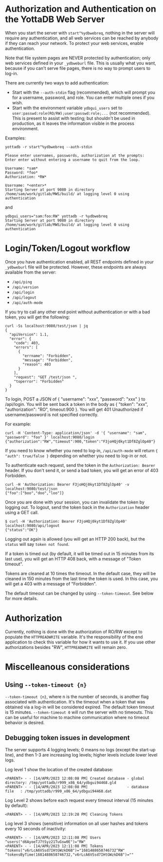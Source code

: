 <!--
Copyright (c) 2023 YottaDB LLC

Licensed under the Apache License, Version 2.0 (the "License");
you may not use this file except in compliance with the License.
You may obtain a copy of the License at

    http://www.apache.org/licenses/LICENSE-2.0

Unless required by applicable law or agreed to in writing, software
distributed under the License is distributed on an "AS IS" BASIS,
WITHOUT WARRANTIES OR CONDITIONS OF ANY KIND, either express or implied.
See the License for the specific language governing permissions and
limitations under the License.
-->
# Authorization and Authentication on the YottaDB Web Server
When you start the server with `start^%ydbwebreq`, nothing in the server will
require any authentication, and all web services can be reached by anybody if
they can reach your network. To protect your web services, enable authentication.

Note that file system pages are NEVER protected by authentication; only web
services defined in your `_ydbweburl` file. This is usually what you want, because
if you can't serve file pages, there is no way to prompt users to log-in.

There are currently two ways to add authentication:

- Start with the `--auth-stdin` flag (recommended), which will prompt you for a
  username, password, and role. You can enter multiple ones if you wish.
- Start with the environment variable `ydbgui_users` set to
  `user:passwd:role(RO/RW);user:passwd:role;...` (not recommended). This is present to assist with
  testing; but shouldn't be used in production, as it leaves the information
  visible in the process environment.

Examples:

```
yottadb -r start^%ydbwebreq --auth-stdin

Please enter usernames, passwords, authorization at the prompts:
Enter enter without entering a username to quit from the loop.

Username: *sam*
Password: *foo*
Authorization: *RW*

Username: *<enter>*
Starting Server at port 9080 in directory /home/sam/work/gitlab/MWS/build/ at logging level 0 using authentication
```

and

```
ydbgui_users="sam:foo:RW" yottadb -r %ydbwebreq
Starting Server at port 9080 in directory /home/sam/work/gitlab/MWS/build/ at logging level 0 using authentication
```

# Login/Token/Logout workflow
Once you have authentication enabled, all REST endpoints defined in your
`_ydbweburl` file will be protected. However, these endpoints are always
available from the server:

- `/api/ping`
- `/api/version`
- `/api/login`
- `/api/logout`
- `/api/auth-mode`

If you try to call any other end point without authentication or with a bad
token, you will get the following:

```
curl -Ss localhost:9080/test/json | jq
{
  "apiVersion": 1.1,
  "error": {
    "code": 403,
    "errors": [
      {
        "errname": "Forbidden",
        "message": "Forbidden",
        "reason": 403
      }
    ],
    "request": "GET /test/json ",
    "toperror": "Forbidden"
  }
}
```

To login, POST a JSON of { "username": "xxx", "password": "xxx" } to /api/login.
You will be sent back a token in the body as { "token": "xxx", "authorization":
"RO", timeout:900 }. You will get 401 Unauthorized if username/password is not specified
correctly.

For example:

```
curl -H 'Content-Type: application/json' -d '{ "username": "sam", "password": "foo" }' localhost:9080/login
{"authorization":"RW","timeout":900,"token":"F3joHQj0kyt1Df8ZglOp40"}
```

If you need to know whether you need to log-in, `/api/auth-mode` will return
`{ "auth": true/false }` depending on whether you need to log-in or not.

To authenticate each request, send the token in the `Authorization: Bearer`
header. If you don't send it, or send a bad token, you will get
an error of 403 Forbidden.

```
curl -H 'Authorization: Bearer F3joHQj0kyt1Df8ZglOp40' -v localhost:9080/test/json
{"foo":["boo","doo","loo"]}
```

Once you are done with your session, you can invalidate the token by logging
out. To logout, send the token back in the `Authorization` header using a GET call.

```
$ curl -H 'Authorization: Bearer F3joHQj0kyt1Df8ZglOp40' localhost:9080/api/logout
{"status":"OK"}
```

Logging out again is allowed (you will get an HTTP 200 back), but the `status` will say `token not found`.

If a token is timed out (by default, it will be timed out in 15 minutes from
its last use), you will get an HTTP 408 back, with a message of "Token
timeout".

Tokens are cleaned at 10 times the timeout. In the default case, they will be
cleaned in 150 minutes from the last time the token is used. In this case, you
will get a  403 with a message of "Forbidden".

The default timeout can be changed by using `--token-timeout`.  See below for
more details.

# Authorization
Currently, nothing is done with the authorization of RO/RW except to populate
the `HTTPREADWRITE` variable. It's the responsibility of the end application to
check this variable for how it wants to use it. If you use other authorizations
besides "RW", `HTTPREADWRITE` will remain zero.

# Miscelleanous considerations
## Using `--token-timeout {n}`

`--token-timeout {n}`, where n is the number of seconds, is another flag
associated with authentication. It's the timeout when a token that was obtained
via a log-in will be considered expired.  The default token timeout is 15
minutes. `--token-timeout 0` will run the server with no timeouts. This can be
useful for machine to machine communication where no timeout behavior is
desired.

## Debugging token issues in development
The server supports 4 logging levels; 0 means no logs (except the start-up
line), and then 1-3 are increasing log levels; higher levels include lower level logs.

Log level 1 show the location of the created database:
```
<PARENT> - - [14/APR/2023 12:08:08 PM] Created database - global directory: /tmp/yottadb/r999_x86_64/ydbgui94468.gld
<PARENT> - - [14/APR/2023 12:08:08 PM]                  - database file   : /tmp/yottadb/r999_x86_64/ydbgui94468.dat
```

Log Level 2 shows before each request every timeout interval (15 minutes by default):
```
<PARENT> - - [14/APR/2023 12:19:28 PM] Cleaning Tokens
```

Log level 3 shows (sensitive) information on all user hashes and tokens every 10 seconds of inactivity:
```
<PARENT> - - [14/APR/2023 12:11:08 PM] Users
^users("d6AyoeTJ7tSyz21TuGsw0E")="RW"
<PARENT> - - [14/APR/2023 12:11:08 PM] Tokens
^tokens("v6rLcA6VSsd7IHtGWzkD6B")="1681488658746732^RW"
^tokensByTime(1681488658746732,"v6rLcA6VSsd7IHtGWzkD6B")=""
```
